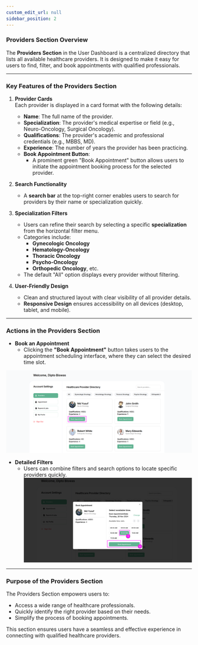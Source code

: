```yaml
---
custom_edit_url: null 
sidebar_position: 2
---
```

### **Providers Section Overview**

The **Providers Section** in the User Dashboard is a centralized directory that lists all available healthcare providers. It is designed to make it easy for users to find, filter, and book appointments with qualified professionals.

---

### **Key Features of the Providers Section**  

1. **Provider Cards**  
   Each provider is displayed in a card format with the following details:  
   - **Name**: The full name of the provider.  
   - **Specialization**: The provider's medical expertise or field (e.g., Neuro-Oncology, Surgical Oncology).  
   - **Qualifications**: The provider's academic and professional credentials (e.g., MBBS, MD).  
   - **Experience**: The number of years the provider has been practicing.  
   - **Book Appointment Button**:  
      - A prominent green "Book Appointment" button allows users to initiate the appointment booking process for the selected provider.

2. **Search Functionality**  
   - A **search bar** at the top-right corner enables users to search for providers by their name or specialization quickly.

3. **Specialization Filters**  
   - Users can refine their search by selecting a specific **specialization** from the horizontal filter menu.  
   - Categories include:  
      - **Gynecologic Oncology**  
      - **Hematology-Oncology**  
      - **Thoracic Oncology**  
      - **Psycho-Oncology**  
      - **Orthopedic Oncology**, etc.  
   - The default "All" option displays every provider without filtering.

4. **User-Friendly Design**  
   - Clean and structured layout with clear visibility of all provider details.  
   - **Responsive Design** ensures accessibility on all devices (desktop, tablet, and mobile).  

---

### **Actions in the Providers Section**

- **Book an Appointment**  
   - Clicking the **"Book Appointment"** button takes users to the appointment scheduling interface, where they can select the desired time slot.  

![admin panel](./img/book.png)

- **Detailed Filters**  
   - Users can combine filters and search options to locate specific providers quickly.  
![admin panel](./img/appointment.png)

---

### **Purpose of the Providers Section**
The Providers Section empowers users to:
- Access a wide range of healthcare professionals.  
- Quickly identify the right provider based on their needs.  
- Simplify the process of booking appointments.  

This section ensures users have a seamless and effective experience in connecting with qualified healthcare providers.